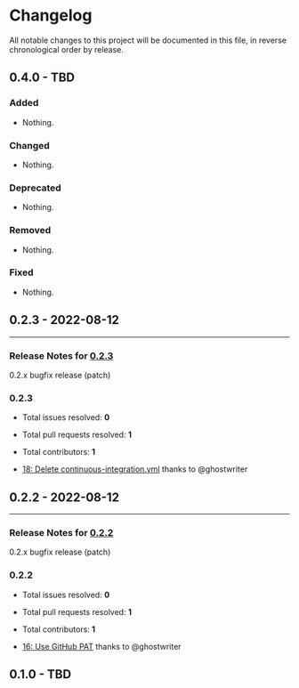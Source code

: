 # Changelog

All notable changes to this project will be documented in this file, in reverse chronological order by release.

## 0.4.0 - TBD

### Added

- Nothing.

### Changed

- Nothing.

### Deprecated

- Nothing.

### Removed

- Nothing.

### Fixed

- Nothing.

## 0.2.3 - 2022-08-12


-----

### Release Notes for [0.2.3](https://github.com/ghostwriter/composer-lock/milestone/12)

0.2.x bugfix release (patch)

### 0.2.3

- Total issues resolved: **0**
- Total pull requests resolved: **1**
- Total contributors: **1**

 - [18: Delete continuous-integration.yml](https://github.com/ghostwriter/composer-lock/pull/18) thanks to @ghostwriter

## 0.2.2 - 2022-08-12

-----

### Release Notes for [0.2.2](https://github.com/ghostwriter/composer-lock/milestone/10)

0.2.x bugfix release (patch)

### 0.2.2

- Total issues resolved: **0**
- Total pull requests resolved: **1**
- Total contributors: **1**

 - [16: Use GitHub PAT](https://github.com/ghostwriter/composer-lock/pull/16) thanks to @ghostwriter

## 0.1.0 - TBD
